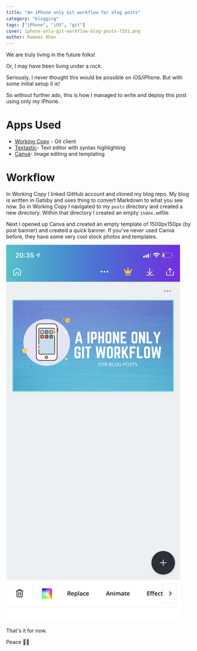 ```yaml
---
title: "An iPhone only Git workflow for blog posts"
category: "blogging"
tags: ["iPhone", "iOS", "git"]
cover: iphone-only-git-workflow-blog-posts-7351.png
author: Rameez Khan
---
```


We are truly living in the future folks!

Or, I may have been living under a rock. 

Seriously, I never thought this would be possible on iOS/iPhone. But with some initial setup it is!

So without further ado, this is how I managed to write and deploy this post using only my iPhone. 

# Apps Used
- [Working Copy][1] - Git client
- [Textastic][2]- Text editor with syntax highlighting 
- [Canva][3]- Image editing and templating

# Workflow

In Working Copy I linked GitHub account and cloned my  blog repo. My blog is written in Gatsby and uses thing to convert Markdown to what you see now. So in Working Copy I navigated to my `posts` directory and created a new directory. Within that directory I created an empty `index.md`file. 

Next I opened up Canva and created an empty template of 1500px150px (by post banner) and created a quick banner. If you've never used Canva before, they have some very cool stock photos and templates. 

![Canva][image-1]

That's it for now.

Peace ✌🏽

[1]:	https://apps.apple.com/za/app/working-copy-git-client/id896694807
[2]:	https://apps.apple.com/za/app/textastic-code-editor-9/id1049254261
[3]:	https://apps.apple.com/za/app/canva-card-poster-logo-maker/id897446215

[image-1]:	canva-screenshot.png